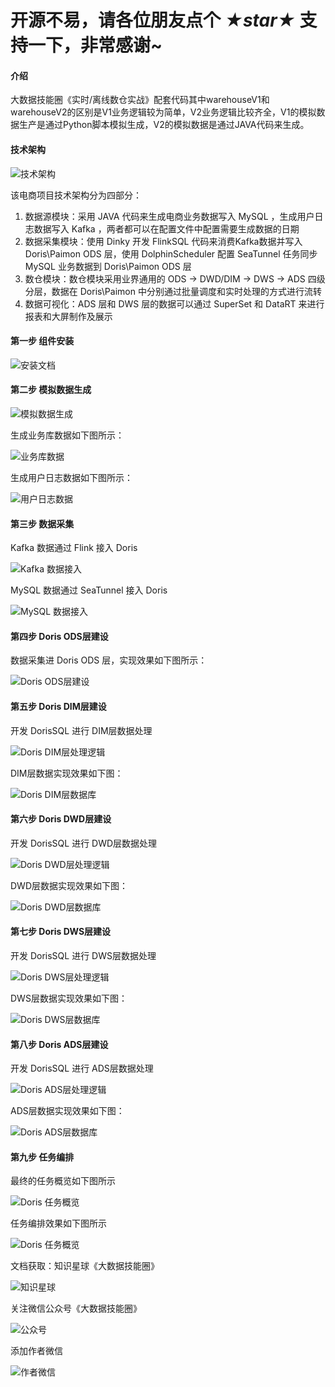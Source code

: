 # 开源不易，请各位朋友点个 ***★star★*** 支持一下，非常感谢~

#### 介绍

大数据技能圈《实时/离线数仓实战》配套代码其中warehouseV1和warehouseV2的区别是V1业务逻辑较为简单，V2业务逻辑比较齐全，V1的模拟数据生产是通过Python脚本模拟生成，V2的模拟数据是通过JAVA代码来生成。

#### 技术架构

![技术架构](src/main/java/org/bigdatatechcir/warehousev1/images/jiagou.png)

该电商项目技术架构分为四部分：
1. 数据源模块：采用 JAVA 代码来生成电商业务数据写入 MySQL ，生成用户日志数据写入 Kafka ，两者都可以在配置文件中配置需要生成数据的日期
2. 数据采集模块：使用 Dinky 开发 FlinkSQL 代码来消费Kafka数据并写入 Doris\Paimon ODS 层，使用 DolphinScheduler 配置 SeaTunnel 任务同步 MySQL 业务数据到 Doris\Paimon ODS 层
3. 数仓模块：数仓模块采用业界通用的 ODS -> DWD/DIM -> DWS -> ADS 四级分层，数据在 Doris\Paimon 中分别通过批量调度和实时处理的方式进行流转
4. 数据可视化：ADS 层和 DWS 层的数据可以通过 SuperSet 和 DataRT 来进行报表和大屏制作及展示 

#### 第一步 组件安装

![安装文档](src/main/java/org/bigdatatechcir/warehousev1/images/anzhaungbuzhou.png)

#### 第二步 模拟数据生成

![模拟数据生成](src/main/java/org/bigdatatechcir/warehousev1/images/monishuju.png)

生成业务库数据如下图所示：

![业务库数据](src/main/java/org/bigdatatechcir/warehousev1/images/yewushuju.png)

生成用户日志数据如下图所示：

![用户日志数据](src/main/java/org/bigdatatechcir/warehousev1/images/yonghurizhishuju.png)

#### 第三步  数据采集

Kafka 数据通过 Flink 接入 Doris

![Kafka 数据接入](src/main/java/org/bigdatatechcir/warehousev1/images/flink.png)

MySQL 数据通过 SeaTunnel 接入 Doris

![MySQL 数据接入](src/main/java/org/bigdatatechcir/warehousev1/images/seatunnel.png)

#### 第四步  Doris ODS层建设

数据采集进 Doris ODS 层，实现效果如下图所示：

![Doris ODS层建设](src/main/java/org/bigdatatechcir/warehousev1/images/ods.png)

#### 第五步  Doris DIM层建设

开发 DorisSQL 进行 DIM层数据处理

![Doris DIM层处理逻辑](src/main/java/org/bigdatatechcir/warehousev1/images/dim.png)

DIM层数据实现效果如下图：

![Doris DIM层数据库](src/main/java/org/bigdatatechcir/warehousev1/images/dwddatabase.png)

#### 第六步  Doris DWD层建设

开发 DorisSQL 进行 DWD层数据处理

![Doris DWD层处理逻辑](src/main/java/org/bigdatatechcir/warehousev1/images/dwd.png)

DWD层数据实现效果如下图：

![Doris DWD层数据库](src/main/java/org/bigdatatechcir/warehousev1/images/dimdatabase.png)

#### 第七步  Doris DWS层建设

开发 DorisSQL 进行 DWS层数据处理

![Doris DWS层处理逻辑](src/main/java/org/bigdatatechcir/warehousev1/images/dws.png)

DWS层数据实现效果如下图：

![Doris DWS层数据库](src/main/java/org/bigdatatechcir/warehousev1/images/dwsdatabase.png)

#### 第八步  Doris ADS层建设

开发 DorisSQL 进行 ADS层数据处理

![Doris ADS层处理逻辑](src/main/java/org/bigdatatechcir/warehousev1/images/ads.png)

ADS层数据实现效果如下图：

![Doris ADS层数据库](src/main/java/org/bigdatatechcir/warehousev1/images/adsdatabase.png)

#### 第九步  任务编排

最终的任务概览如下图所示

![Doris 任务概览](src/main/java/org/bigdatatechcir/warehousev1/images/allrenwu.png)

任务编排效果如下图所示

![Doris 任务概览](src/main/java/org/bigdatatechcir/warehousev1/images/bianpai.png)

文档获取：知识星球《大数据技能圈》

![知识星球](src/main/java/org/bigdatatechcir/warehousev1/images/zhishixingqiu.jpg)

关注微信公众号《大数据技能圈》

![公众号](src/main/java/org/bigdatatechcir/warehousev1/images/gongzhonghao.jpg)

添加作者微信

![作者微信](src/main/java/org/bigdatatechcir/warehousev1/images/weixin.jpg)